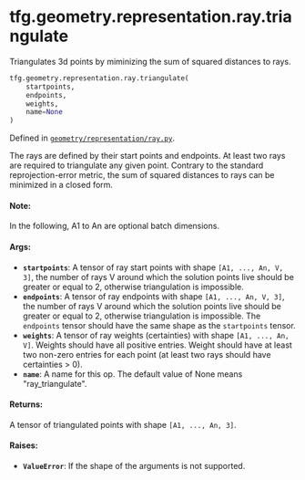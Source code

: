 <div itemscope itemtype="http://developers.google.com/ReferenceObject">
<meta itemprop="name" content="tfg.geometry.representation.ray.triangulate" />
<meta itemprop="path" content="Stable" />
</div>

# tfg.geometry.representation.ray.triangulate

Triangulates 3d points by miminizing the sum of squared distances to rays.

``` python
tfg.geometry.representation.ray.triangulate(
    startpoints,
    endpoints,
    weights,
    name=None
)
```



Defined in [`geometry/representation/ray.py`](https://github.com/tensorflow/graphics/blob/master/tensorflow_graphics/geometry/representation/ray.py).

<!-- Placeholder for "Used in" -->

The rays are defined by their start points and endpoints. At least two rays
are required to triangulate any given point. Contrary to the standard
reprojection-error metric, the sum of squared distances to rays can be
minimized in a closed form.

#### Note:

In the following, A1 to An are optional batch dimensions.


#### Args:

* <b>`startpoints`</b>: A tensor of ray start points with shape `[A1, ..., An, V, 3]`,
  the number of rays V around which the solution points live should be
  greater or equal to 2, otherwise triangulation is impossible.
* <b>`endpoints`</b>: A tensor of ray endpoints with shape `[A1, ..., An, V, 3]`, the
  number of rays V around which the solution points live should be greater
  or equal to 2, otherwise triangulation is impossible. The `endpoints`
  tensor should have the same shape as the `startpoints` tensor.
* <b>`weights`</b>: A tensor of ray weights (certainties) with shape `[A1, ..., An,
  V]`. Weights should have all positive entries. Weight should have at least
  two non-zero entries for each point (at least two rays should have
  certainties > 0).
* <b>`name`</b>: A name for this op. The default value of None means "ray_triangulate".


#### Returns:

A tensor of triangulated points with shape `[A1, ..., An, 3]`.


#### Raises:

* <b>`ValueError`</b>: If the shape of the arguments is not supported.
